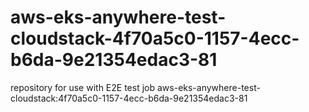 # aws-eks-anywhere-test-cloudstack-4f70a5c0-1157-4ecc-b6da-9e21354edac3-81
repository for use with E2E test job aws-eks-anywhere-test-cloudstack:4f70a5c0-1157-4ecc-b6da-9e21354edac3-81

